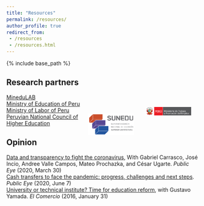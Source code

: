 ```yaml
---
title: "Resources"
permalink: /resources/
author_profile: true
redirect_from:
 - /resources
 - /resources.html
---
```


  {% include base_path %}

## Research partners
[MineduLAB](http://www.minedu.gob.pe/minedulab/)<br>
[Ministry of Education of Peru](https://www.gob.pe/minedu)<br>
<img class="img-responsive" style="float: right; margin: 0px 20px 20px 10px;" src="/images/MTPE-800px-PCM-Trabajo.png" width="120"> [Ministry of Labor of Peru](https://www.gob.pe/mtpe)<br>
<img class="img-responsive" style="float: right; margin: 0px 20px 20px 0px;" src="/images/SUNEDU.png" width="120"> [Peruvian National Council of Higher Education](https://www.gob.pe/sunedu)<br>


## Opinion
[Data and transparency to fight the coronavirus](https://ojo-publico.com/1718/datos-y-transparencia-para-luchar-contra-el-coronavirus), With Gabriel Carrasco, José Incio, Andree Valle Campos, Mateo Prochazka, and César Ugarte. _Public Eye_ (2020, March 30)<br>
[Cash transfers to face the pandemic: progress, challenges and next steps](https://ojo-publico.com/1852/los-bonos-para-encarar-la-pandemia-avances-retos-y-siguientes-pasos). _Public Eye_ (2020, June 7)<br>
[University or technical institute? Time for education reform](https://elcomercio-pe.translate.goog/economia/peru/universidad-instituto-hora-reforma-educacion-209625-noticia/?_x_tr_sl=es&_x_tr_tl=en&_x_tr_hl=en&_x_tr_pto=sc), with Gustavo Yamada. _El Comercio_ (2016, January 31)

